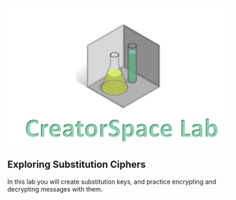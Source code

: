 
<figure class="snippetimg" style="margin: 0 auto;width:100%">
  <img src=".guides/img/LabIntro.PNG">
  

## Exploring Substitution Ciphers
In this lab you will create substitution keys, and practice encrypting and decrypting messages with them. 